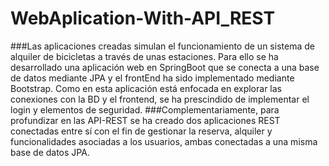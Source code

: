 # WebAplication-With-API_REST
###Las aplicaciones creadas simulan el funcionamiento de un sistema de alquiler de bicicletas a través de unas estaciones. 
Para ello se ha desarrollado una aplicación web en SpringBoot que se conecta a una base de datos mediante JPA y el frontEnd ha sido implementado mediante Bootstrap. Como en esta aplicación está enfocada en explorar las conexiones con la BD y el frontend, se ha prescindido de implementar el login y elementos de seguridad. 
###Complementariamente, para profundizar en las API-REST se ha creado dos aplicaciones REST conectadas entre sí con el fin de gestionar la reserva, alquiler y funcionalidades asociadas a los usuarios, ambas conectadas a una misma base de datos JPA. 

